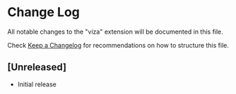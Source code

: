 # Change Log

All notable changes to the "viza" extension will be documented in this file.

Check [Keep a Changelog](http://keepachangelog.com/) for recommendations on how to structure this file.

## [Unreleased]

- Initial release